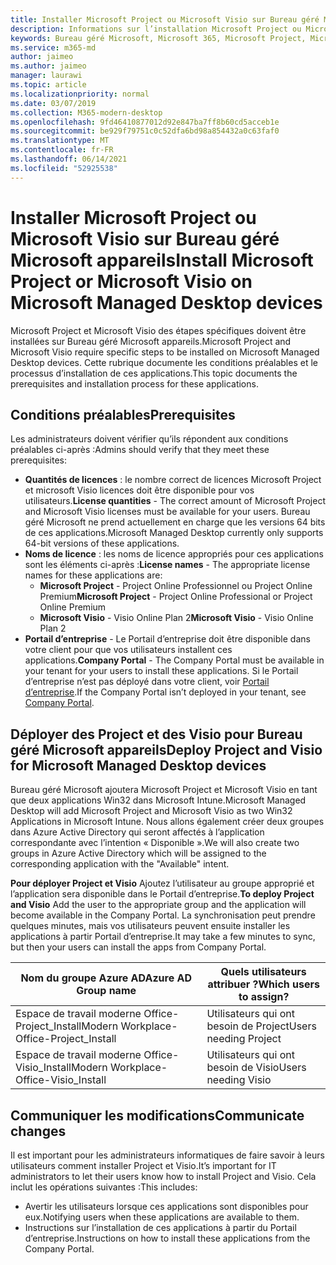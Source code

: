 ```yaml
---
title: Installer Microsoft Project ou Microsoft Visio sur Bureau géré Microsoft appareils
description: Informations sur l’installation Microsoft Project ou Microsoft Visio sur Bureau géré Microsoft appareils
keywords: Bureau géré Microsoft, Microsoft 365, Microsoft Project, Microsoft Visio
ms.service: m365-md
author: jaimeo
ms.author: jaimeo
manager: laurawi
ms.topic: article
ms.localizationpriority: normal
ms.date: 03/07/2019
ms.collection: M365-modern-desktop
ms.openlocfilehash: 9fd46410877012d92e847ba7ff8b60cd5acceb1e
ms.sourcegitcommit: be929f79751c0c52dfa6bd98a854432a0c63faf0
ms.translationtype: MT
ms.contentlocale: fr-FR
ms.lasthandoff: 06/14/2021
ms.locfileid: "52925538"
---
```

# <a name="install-microsoft-project-or-microsoft-visio-on-microsoft-managed-desktop-devices"></a><span data-ttu-id="bb948-104">Installer Microsoft Project ou Microsoft Visio sur Bureau géré Microsoft appareils</span><span class="sxs-lookup"><span data-stu-id="bb948-104">Install Microsoft Project or Microsoft Visio on Microsoft Managed Desktop devices</span></span>

<span data-ttu-id="bb948-105">Microsoft Project et Microsoft Visio des étapes spécifiques doivent être installées sur Bureau géré Microsoft appareils.</span><span class="sxs-lookup"><span data-stu-id="bb948-105">Microsoft Project and Microsoft Visio require specific steps to be installed on Microsoft Managed Desktop devices.</span></span> <span data-ttu-id="bb948-106">Cette rubrique documente les conditions préalables et le processus d’installation de ces applications.</span><span class="sxs-lookup"><span data-stu-id="bb948-106">This topic documents the prerequisites and installation process for these applications.</span></span>

## <a name="prerequisites"></a><span data-ttu-id="bb948-107">Conditions préalables</span><span class="sxs-lookup"><span data-stu-id="bb948-107">Prerequisites</span></span>

<span data-ttu-id="bb948-108">Les administrateurs doivent vérifier qu’ils répondent aux conditions préalables ci-après :</span><span class="sxs-lookup"><span data-stu-id="bb948-108">Admins should verify that they meet these prerequisites:</span></span>
- <span data-ttu-id="bb948-109">**Quantités de licences** : le nombre correct de licences Microsoft Project et microsoft Visio licences doit être disponible pour vos utilisateurs.</span><span class="sxs-lookup"><span data-stu-id="bb948-109">**License quantities** - The correct amount of Microsoft Project and Microsoft Visio licenses must be available for your users.</span></span> <span data-ttu-id="bb948-110">Bureau géré Microsoft ne prend actuellement en charge que les versions 64 bits de ces applications.</span><span class="sxs-lookup"><span data-stu-id="bb948-110">Microsoft Managed Desktop currently only supports 64-bit versions of these applications.</span></span> 
- <span data-ttu-id="bb948-111">**Noms de licence** : les noms de licence appropriés pour ces applications sont les éléments ci-après :</span><span class="sxs-lookup"><span data-stu-id="bb948-111">**License names** - The appropriate license names for these applications are:</span></span>
    - <span data-ttu-id="bb948-112">**Microsoft Project** - Project Online Professionnel ou Project Online Premium</span><span class="sxs-lookup"><span data-stu-id="bb948-112">**Microsoft Project** - Project Online Professional or Project Online Premium</span></span>
    - <span data-ttu-id="bb948-113">**Microsoft Visio** - Visio Online Plan 2</span><span class="sxs-lookup"><span data-stu-id="bb948-113">**Microsoft Visio** - Visio Online Plan 2</span></span>
- <span data-ttu-id="bb948-114">**Portail d’entreprise** - Le Portail d’entreprise doit être disponible dans votre client pour que vos utilisateurs installent ces applications.</span><span class="sxs-lookup"><span data-stu-id="bb948-114">**Company Portal** -  The Company Portal must be available in your tenant for your users to install these applications.</span></span> <span data-ttu-id="bb948-115">Si le Portail d’entreprise n’est pas déployé dans votre client, voir [Portail d’entreprise](company-portal.md).</span><span class="sxs-lookup"><span data-stu-id="bb948-115">If the Company Portal isn’t deployed in your tenant, see [Company Portal](company-portal.md).</span></span>

## <a name="deploy-project-and-visio-for-microsoft-managed-desktop-devices"></a><span data-ttu-id="bb948-116">Déployer des Project et des Visio pour Bureau géré Microsoft appareils</span><span class="sxs-lookup"><span data-stu-id="bb948-116">Deploy Project and Visio for Microsoft Managed Desktop devices</span></span>
<span data-ttu-id="bb948-117">Bureau géré Microsoft ajoutera Microsoft Project et Microsoft Visio en tant que deux applications Win32 dans Microsoft Intune.</span><span class="sxs-lookup"><span data-stu-id="bb948-117">Microsoft Managed Desktop will add Microsoft Project and Microsoft Visio as two Win32 Applications in Microsoft Intune.</span></span> <span data-ttu-id="bb948-118">Nous allons également créer deux groupes dans Azure Active Directory qui seront affectés à l’application correspondante avec l’intention « Disponible ».</span><span class="sxs-lookup"><span data-stu-id="bb948-118">We will also create two groups in Azure Active Directory which will be assigned to the corresponding application with the "Available" intent.</span></span> 

<span data-ttu-id="bb948-119">**Pour déployer Project et Visio** Ajoutez l’utilisateur au groupe approprié et l’application sera disponible dans le Portail d’entreprise.</span><span class="sxs-lookup"><span data-stu-id="bb948-119">**To deploy Project and Visio** Add the user to the appropriate group and the application will become available in the Company Portal.</span></span> <span data-ttu-id="bb948-120">La synchronisation peut prendre quelques minutes, mais vos utilisateurs peuvent ensuite installer les applications à partir Portail d’entreprise.</span><span class="sxs-lookup"><span data-stu-id="bb948-120">It may take a few minutes to sync, but then your users can install the apps from Company Portal.</span></span> 

<span data-ttu-id="bb948-121">Nom du groupe Azure AD</span><span class="sxs-lookup"><span data-stu-id="bb948-121">Azure AD Group name</span></span> | <span data-ttu-id="bb948-122">Quels utilisateurs attribuer ?</span><span class="sxs-lookup"><span data-stu-id="bb948-122">Which users to assign?</span></span>   
 --- | ---
<span data-ttu-id="bb948-123">Espace de travail moderne Office-Project_Install</span><span class="sxs-lookup"><span data-stu-id="bb948-123">Modern Workplace-Office-Project_Install</span></span> | <span data-ttu-id="bb948-124">Utilisateurs qui ont besoin de Project</span><span class="sxs-lookup"><span data-stu-id="bb948-124">Users needing Project</span></span>
<span data-ttu-id="bb948-125">Espace de travail moderne Office-Visio_Install</span><span class="sxs-lookup"><span data-stu-id="bb948-125">Modern Workplace-Office-Visio_Install</span></span> | <span data-ttu-id="bb948-126">Utilisateurs qui ont besoin de Visio</span><span class="sxs-lookup"><span data-stu-id="bb948-126">Users needing Visio</span></span>

## <a name="communicate-changes"></a><span data-ttu-id="bb948-127">Communiquer les modifications</span><span class="sxs-lookup"><span data-stu-id="bb948-127">Communicate changes</span></span>
<span data-ttu-id="bb948-128">Il est important pour les administrateurs informatiques de faire savoir à leurs utilisateurs comment installer Project et Visio.</span><span class="sxs-lookup"><span data-stu-id="bb948-128">It’s important for IT administrators to let their users know how to install Project and Visio.</span></span> <span data-ttu-id="bb948-129">Cela inclut les opérations suivantes :</span><span class="sxs-lookup"><span data-stu-id="bb948-129">This includes:</span></span> 
- <span data-ttu-id="bb948-130">Avertir les utilisateurs lorsque ces applications sont disponibles pour eux.</span><span class="sxs-lookup"><span data-stu-id="bb948-130">Notifying users when these applications are available to them.</span></span> 
- <span data-ttu-id="bb948-131">Instructions sur l’installation de ces applications à partir du Portail d’entreprise.</span><span class="sxs-lookup"><span data-stu-id="bb948-131">Instructions on how to install these applications from the Company Portal.</span></span>
